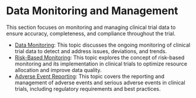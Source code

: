 # Data Monitoring and Management

This section focuses on monitoring and managing clinical trial data to ensure accuracy, completeness, and compliance throughout the trial.

- [Data Monitoring](DataMonitoring.md): This topic discusses the ongoing monitoring of clinical trial data to detect and address issues, deviations, and trends.
- [Risk-Based Monitoring](RiskBasedMonitoring.md): This topic explores the concept of risk-based monitoring and its implementation in clinical trials to optimize resource allocation and improve data quality.
- [Adverse Event Reporting](AdverseEventReporting.md): This topic covers the reporting and management of adverse events and serious adverse events in clinical trials, including regulatory requirements and best practices.
